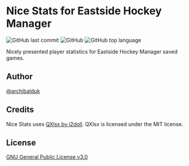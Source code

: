 # Nice Stats for Eastside Hockey Manager
![GitHub last commit](https://img.shields.io/github/last-commit/archibalduk/EHM_Nice_Stats?style=flat-square) ![GitHub](https://img.shields.io/github/license/archibalduk/EHM_Nice_Stats?style=flat-square) ![GitHub top language](https://img.shields.io/github/languages/top/archibalduk/EHM_Nice_Stats?style=flat-square)

Nicely presented player statistics for Eastside Hockey Manager saved games.

## Author
[@archibalduk](https://www.github.com/archibalduk)

## Credits
Nice Stats uses [QXlsx by j2doll](https://github.com/QtExcel/QXlsx). QXlsx is licensed under the  MIT license.

## License
[GNU General Public License v3.0](https://choosealicense.com/licenses/gpl-3.0/)